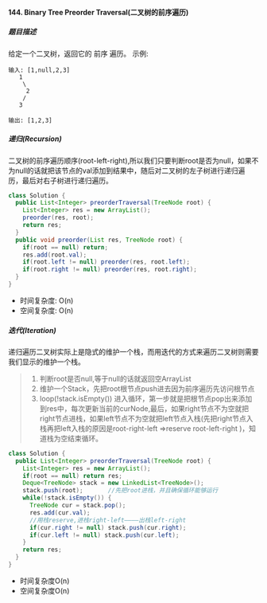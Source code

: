 #### 144. Binary Tree Preorder Traversal(二叉树的前序遍历)
##### 题目描述
给定一个二叉树，返回它的 前序 遍历。
示例:  
```
输入: [1,null,2,3]  
   1
    \
     2
    /
   3 

输出: [1,2,3]
```
##### 递归(Recursion)
二叉树的前序遍历顺序(root-left-right),所以我们只要判断root是否为null，如果不为null的话就把该节点的val添加到结果中，随后对二叉树的左子树进行递归遍历，最后对右子树进行递归遍历。

```Java
class Solution {
  public List<Integer> preorderTraversal(TreeNode root) {
    List<Integer> res = new ArrayList();
    preorder(res, root);
    return res;
  }
  public void preorder(List res, TreeNode root) {
    if(root == null) return;
    res.add(root.val);
    if(root.left != null) preorder(res, root.left);
    if(root.right != null) preorder(res, root.right);
  }
}
```

* 时间复杂度: O(n)
* 空间复杂度: O(n)

##### 迭代(Iteration)
递归遍历二叉树实际上是隐式的维护一个栈，而用迭代的方式来遍历二叉树则需要我们显示的维护一个栈。
> 1. 判断root是否null,等于null的话就返回空ArrayList
> 2. 维护一个Stack，先把root根节点push进去因为前序遍历先访问根节点
> 3. loop(!stack.isEmpty()) 进入循环，第一步就是把根节点pop出来添加到res中，每次更新当前的curNode,最后，如果right节点不为空就把right节点进栈，如果left节点不为空就把left节点入栈(先把right节点入栈再把left入栈的原因是root-right-left =>reserve root-left-right )，知道栈为空结束循环。

```Java
class Solution {
  public List<Integer> preorderTraversal(TreeNode root) {
    List<Integer> res = new ArrayList();
    if(root == null) return res;
    Deque<TreeNode> stack = new LinkedList<TreeNode>();
    stack.push(root);       //先把root进栈，并且确保循环能够运行
    while(!stack.isEmpty()) {
      TreeNode cur = stack.pop();
      res.add(cur.val);     
      //用栈reserve,进栈right-left————出栈left-right
      if(cur.right != null) stack.push(cur.right);
      if(cur.left != null) stack.push(cur.left);
    }
    return res;
  }
}
```
* 时间复杂度O(n)
* 空间复杂度O(n)

